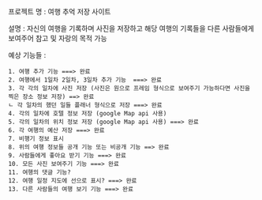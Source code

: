 프로젝트 명 : 여행 추억 저장 사이트

설명 : 자신의 여행을 기록하며 사진을 저장하고 해당 여행의 기록들을 다른 사람들에게 보여주어
참고 및 자랑의 목적 가능

예상 기능들 :

    1. 여행 추가 기능 ===> 완료
    2. 여행에서 1일차 2일차, 3일차 추가 기능  ===> 완료
    3. 각 각의 일차에 사진 저장 (사진은 원으로 프레임 형식으로 보여주기 가능하다면 사진을 찍은 장소 정보 저장) ==> 완료
    ㄴ 각 일차의 했던 일들 플래너 형식으로 저장 ===> 완료
    4. 각의 일차에 호텔 정보 저장 (google Map api 사용)
    5. 각의 일차의 위치 정보 저장 (google Map api 사용) ===> 완료
    6. 각 여행의 예산 저장 ===> 완료
    7. 비행기 정보 표시
    8. 위의 여행 정보들 공개 기능 또는 비공개 기능 ==> 완료
    9. 사람들에게 좋아요 받기 기능 ===> 완료
    10. 모든 사진 보여주기 기능 ===> 완료
    11. 여행의 댓글 기능?
    12. 여행 일정 지도에 선으로 표시? ===> 완료
    13. 다른 사람들의 여행 보기 기능 ===> 완료
